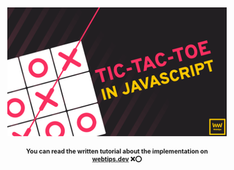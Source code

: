 <h1 align="center">
    <img src="tic-tac-toe-in-javascript.png" alt="Tic-Tac-Toe created in JavaScript" />
</h1>
<h4 align="center">You can read the written tutorial about the implementation on <strong><a href="https://www.webtips.dev/tic-tac-toe-in-javascript">webtips.dev</a></strong> ❌⭕</h4>
